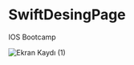 # SwiftDesingPage
IOS Bootcamp

![Ekran Kaydı (1)](https://user-images.githubusercontent.com/65489789/192828141-eb4b71d6-3f27-4dee-8b3b-6992544134a5.gif)
